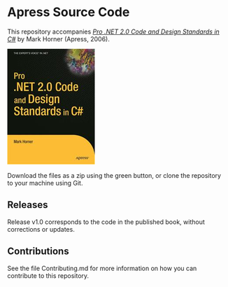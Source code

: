 # Apress Source Code

This repository accompanies [*Pro .NET 2.0 Code and Design Standards in C#*](http://www.apress.com/9781590595602) by Mark Horner (Apress, 2006).

![Cover image](9781590595602.jpg)

Download the files as a zip using the green button, or clone the repository to your machine using Git.

## Releases

Release v1.0 corresponds to the code in the published book, without corrections or updates.

## Contributions

See the file Contributing.md for more information on how you can contribute to this repository.
